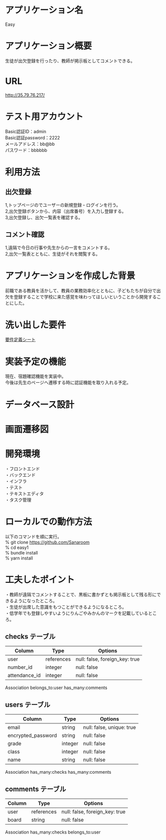 # アプリケーション名
Easy

# アプリケーション概要
生徒が出欠登録を行ったり、教師が掲示板としてコメントできる。

# URL
http://35.79.76.217/

# テスト用アカウント
Basic認証ID：admin<br>
Basic認証password：2222<br>
メールアドレス：bb@bb<br>
パスワード：bbbbbb

# 利用方法
## 出欠登録
1,トップページのでユーザーの新規登録・ログインを行う。<br>
2,出欠登録ボタンから、内容（出席番号）を入力し登録する。<br>
3,出欠登録し、出欠一覧表を確認する。

## コメント確認
1,遠隔で今日の行事や先生からの一言をコメントする。<br>
2,出欠一覧表とともに、生徒がそれを閲覧する。

# アプリケーションを作成した背景
前職である教員を活かして、教員の業務効率化とともに、子どもたちが自分で出欠を登録することで学校に来た感覚を味わってほしいということから開発することにした。

# 洗い出した要件
[要件定義シート](https://docs.google.com/spreadsheets/d/1hUh-3geFZLchCxnT-sy1QwdhB6ImfwUIJyIG5VutOl8/edit#gid=982722306)

# 実装予定の機能
現在、宿題確認機能を実装中。<br>
今後は先生のページへ遷移する時に認証機能を取り入れる予定。

# データベース設計

# 画面遷移図

# 開発環境
・フロントエンド<br>
・バックエンド<br>
・インフラ<br>
・テスト<br>
・テキストエディタ<br>
・タスク管理

# ローカルでの動作方法
以下のコマンドを順に実行。<br>
% git clone https://github.com/Sanaroom<br>
% cd easy1<br>
% bundle install<br>
% yarn install

# 工夫したポイント
・教師が遠隔でコメントすることで、黒板に書かずとも掲示板として残る形にできるようになったところ。<br>
・生徒が出席した意識をもつことができるようになるところ。<br>
・低学年でも登録しやすいようにりんごやみかんのマークを記載しているところ。



## checks テーブル
| Column             | Type    | Options     |
| ------------------ | ------- | ----------- |
| user               | references | null: false, foreign_key: true |
| number_id          | integer | null: false |
| attendance_id      | integer | null: false |

Association
  belongs_to:user
  has_many:comments


## users テーブル
| Column              | Type      | Options     |
| ------------------- | --------- | ----------- |
| email               | string    | null: false, unique: true |
| encrypted_password  | string    | null: false |
| grade               | integer   | null: false |
| class               | integer   | null: false |
| name                | string    | null: false |

Association
  has_many:checks
  has_many:comments

## comments テーブル
| Column    | Type       | Options     |
| --------- | ---------- | ----------- |
| user      | references | null: false, foreign_key: true |
| board     | string     | null: false |


Association
  has_many:checks
  belongs_to:user

